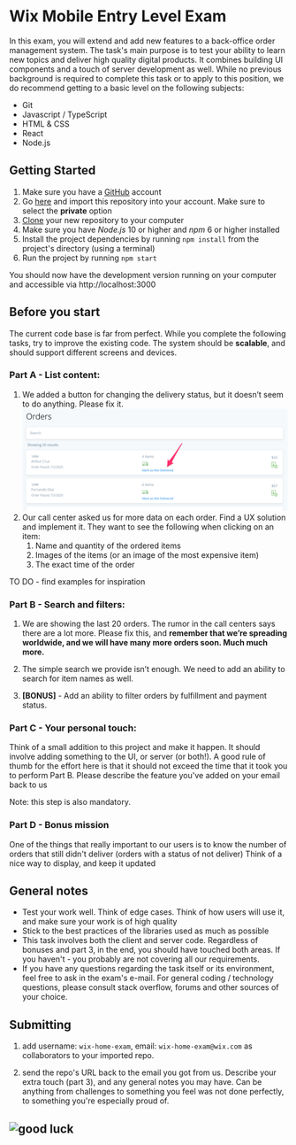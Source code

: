 # Wix Mobile Entry Level Exam

In this exam, you will extend and add new features to a back-office order management system. The task's main purpose is to test your ability to learn new topics and deliver high quality digital products. It combines building UI components and a touch of server development as well.
While no previous background is required to complete this task or to apply to this position, we do recommend getting to a basic level on the following subjects:
- Git
- Javascript / TypeScript
- HTML & CSS
- React
- Node.js

## Getting Started
1. Make sure you have a [GitHub](https://github.com) account
2. Go [here](https://github.com/new/import) and import this repository into your account. Make sure to select the **private** option
3. [Clone](https://github.com/wix-incubator/mobile-students-exam) your new repository to your computer
4. Make sure you have *Node.js* 10 or higher and *npm* 6 or higher installed
5. Install the project dependencies by running `npm install` from the project's directory (using a terminal)
6. Run the project by running `npm start`

You should now have the development version running on your computer and accessible via http://localhost:3000

## Before you start

The current code base is far from perfect. While you complete the following tasks, try to improve the existing code. The system should be **scalable**, and should support different screens and devices.

### Part A - List content:

1. We added a button for changing the delivery status, but it doesn’t seem to do anything. Please fix it.
   ![](docs/part_1.png)
1. Our call center asked us for more data on each order. Find a UX solution and implement it. They want to see the following when clicking on an item:
	1. Name and quantity of the ordered items
	1. Images of the items (or an image of the most expensive item)
	1. The exact time of the order

TO DO - find examples for inspiration 

### Part B - Search and filters:

1. We are showing the last 20 orders. The rumor in the call centers says there are a lot more. Please fix this, and **remember that we’re spreading worldwide, and we will have many more orders soon. Much much more.**

2. The simple search we provide isn’t enough. We need to add an ability to search for item names as well.

3. **[BONUS]** - Add an ability to filter orders by fulfillment and payment status.

### Part C - Your personal touch:

Think of a small addition to this project and make it happen. It should involve adding something to the UI, or server (or both!). A good rule of thumb for the effort here is that it should not exceed the time that it took you to perform Part B.
Please describe the feature you've added on your email back to us

Note: this step is also mandatory.

### Part D - Bonus mission

One of the things that really important to our users is to know the number of orders that still didn't deliver (orders with a status of not deliver)
Think of a nice way to display, and keep it updated 

## General notes

* Test your work well. Think of edge cases. Think of how users will use it, and make sure your work is of high quality
* Stick to the best practices of the libraries used as much as possible
* This task involves both the client and server code. Regardless of bonuses and part 3, in the end, you should have touched both areas. If you haven't - you probably are not covering all our requirements.
* If you have any questions regarding the task itself or its environment, feel free to ask in the exam's e-mail. For general coding / technology questions, please consult stack overflow, forums and other sources of your choice.

## Submitting

1. add username: `wix-home-exam`, email: `wix-home-exam@wix.com` as collaborators to your imported repo.

2. send the repo's URL back to the email you got from us. Describe your extra touch (part 3), and any general notes you may have. Can be anything from challenges to something you feel was not done perfectly, to something you're especially proud of.

## ![good luck](https://media.giphy.com/media/12XDYvMJNcmLgQ/giphy.gif)
